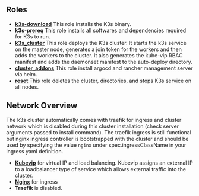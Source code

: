 ## Roles <a id='roles'></a>
* [**k3s-download**](roles/k3s_download)
This role installs the K3s binary. 
* [**k3s-prereq**](roles/k3s_prereq)
This role installs all softwares and dependencies required for K3s to run.
* [**k3s_cluster**](roles/k3s_cluster)
This role deploys the K3s cluster. It starts the k3s service on the master node, generates a join token for the workers and then adds the workers to the cluster. It also generates the kube-vip RBAC manifest and adds the daemonset manifest to the auto-deploy directory.
* [**cluster_addons**](roles/cluster_addons)
This role install argocd and rancher management server via helm. 
* [**reset**](roles/reset)
This role deletes the cluster, directories, and stops K3s service on all nodes.

## Network Overview <a id='net'></a>
The k3s cluster automatically comes with traefik for ingress and cluster network which is disabled during this cluster installation (check server arguments passed to install command). The traefik ingress is still functional but nginx ingress controller is bootstrapped with the cluster and should be used by specifying the value `nginx` under spec.ingressClassName in your ingress yaml definition.
- [**Kubevip**](https://kube-vip.io/docs/usage/k3s/) for virtual IP and load balancing. Kubevip assigns an external IP to a loadbalancer type of service which allows external traffic into the cluster. 
- [**Nginx**](https://docs.nginx.com/nginx-ingress-controller/) for ingress 
- **Traefik** is disabled.